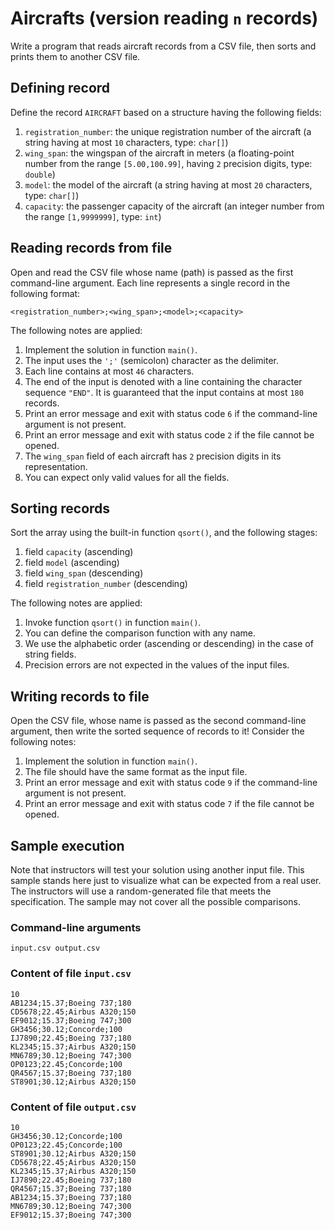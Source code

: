 # Aircrafts (version reading `n` records)

Write a program that reads aircraft records from a CSV file, then sorts and prints them to another CSV file.

## Defining record

Define the record `AIRCRAFT` based on a structure having the following fields:

1. `registration_number`: the unique registration number of the aircraft (a string having at most `10` characters, type: `char[]`)
1. `wing_span`: the wingspan of the aircraft in meters (a floating-point number from the range `[5.00,100.99]`, having `2` precision digits, type: `double`)
1. `model`: the model of the aircraft (a string having at most `20` characters, type: `char[]`)
1. `capacity`: the passenger capacity of the aircraft (an integer number from the range `[1,9999999]`, type: `int`)

## Reading records from file

Open and read the CSV file whose name (path) is passed as the first command-line argument. Each line represents a single record in the following format:

```
<registration_number>;<wing_span>;<model>;<capacity>
```

The following notes are applied:

1. Implement the solution in function `main()`.
1. The input uses the `';'` (semicolon) character as the delimiter.
1. Each line contains at most `46` characters.
1. The end of the input is denoted with a line containing the character sequence `"END"`. It is guaranteed that the input contains at most `180` records.
1. Print an error message and exit with status code `6` if the command-line argument is not present.
1. Print an error message and exit with status code `2` if the file cannot be opened.
1. The `wing_span` field of each aircraft has `2` precision digits in its representation.
1. You can expect only valid values for all the fields.

## Sorting records

Sort the array using the built-in function `qsort()`, and the following stages:

1. field `capacity` (ascending)
1. field `model` (ascending)
1. field `wing_span` (descending)
1. field `registration_number` (descending)

The following notes are applied:

1. Invoke function `qsort()` in function `main()`.
1. You can define the comparison function with any name.
1. We use the alphabetic order (ascending or descending) in the case of string fields.
1. Precision errors are not expected in the values of the input files.

## Writing records to file

Open the CSV file, whose name is passed as the second command-line argument, then write the sorted sequence of records to it! Consider the following notes:

1. Implement the solution in function `main()`.
1. The file should have the same format as the input file.
1. Print an error message and exit with status code `9` if the command-line argument is not present.
1. Print an error message and exit with status code `7` if the file cannot be opened.

## Sample execution

<div class="alert alert-warning">
Note that instructors will test your solution using another input file. This sample stands here just to visualize what can be expected from a real user. The instructors will use a random-generated file that meets the specification. The sample may not cover all the possible comparisons.
</div>

### Command-line arguments

```
input.csv output.csv
```

### Content of file `input.csv`

```
10
AB1234;15.37;Boeing 737;180
CD5678;22.45;Airbus A320;150
EF9012;15.37;Boeing 747;300
GH3456;30.12;Concorde;100
IJ7890;22.45;Boeing 737;180
KL2345;15.37;Airbus A320;150
MN6789;30.12;Boeing 747;300
OP0123;22.45;Concorde;100
QR4567;15.37;Boeing 737;180
ST8901;30.12;Airbus A320;150
```

### Content of file `output.csv`

```
10
GH3456;30.12;Concorde;100
OP0123;22.45;Concorde;100
ST8901;30.12;Airbus A320;150
CD5678;22.45;Airbus A320;150
KL2345;15.37;Airbus A320;150
IJ7890;22.45;Boeing 737;180
QR4567;15.37;Boeing 737;180
AB1234;15.37;Boeing 737;180
MN6789;30.12;Boeing 747;300
EF9012;15.37;Boeing 747;300
```

